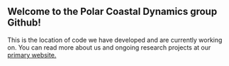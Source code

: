 ## Welcome to the Polar Coastal Dynamics group Github!
 This is the location of code we have developed and are currently working on. You can read more about us and ongoing research projects at our [primary website.](https://www.rebeccahjackson.com/)
